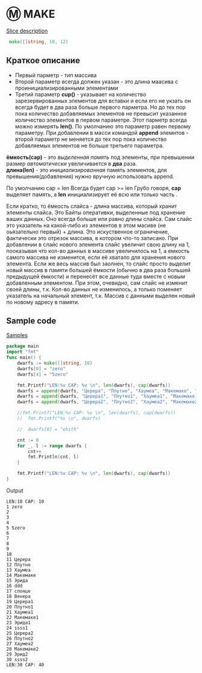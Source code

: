 
# :m: MAKE 

[Slice description](https://go.dev/blog/slices)


```go
 make([]string, 10, 12)
```
## Краткое описание

* Первый парметр - тип массива
* Второй параметр всегда должен указан - это длина маасива с проинициализированными элементами
* Третий параметр **cup()** - указывает на количество зарезервированных элементов для вставки и если его не укзать он всегда будет в два раза больше первого парметра. 
  Но до тех пор пока количество добавляемых элементов не превысит указанное количество элементов в первом параметре. Этот парметр всегда можно измерять **len()**. 
  По умолчанию это параметр равен первому параметру.
  При добавлении в масси  командой **append** элемнтов - второй параметр не меняется до тех пор пока количество добавляемых элементов не больше третьего параметра.
  


**ёмкость(cap)** - это *выделенная память* под элементы, при превышении размер *автоматически* увеличивается в **два** раза.   
**длина(len)** - это *инициализированная* память элементов, для превышения(добавления) нужно вручную использовать append.      

По умолчанию cap = len
Всегда будет cap >= len
Грубо говоря, **cap** выделяет память, а **len** инициализирует её всю или только часть .


Если кратко, то ёмкость слайса - длина массива, который хранит элементы слайса. Это Байты оперативки, выделенные под хранение ваших данных. 
Оно всегда больше или равно длины слайса. 
Сам слайс это указатель на какой-либо из элементов в этом масиве (не оьязательно первый) + длина. 
Это искуственное ограничение, фактически это отрезок массива, в котором что-то записано. 
При добавлении в слайс нового элемента слайс увеличит свою длину на 1, пооказывая что кол-во данных в массиве увеличилось на 1, 
а емкость самого массива не изменится, если её хватало для хранения нового элемента. Если же весь массив был заолнен, 
то слайс просто выделит новый массив в памяти большей ёмкости (обычно в два раза большей предыдущей ёмкости) 
и перенесёт все данные туда вместе с новым добавленным элементом. При этом, очевидно, сам слайс не изменит своей длины, т.к. 
Кол-во данных не изменилось, а только поменяет указатель на начальный элемент, т.к. Массив с данными выделен новый по новому адресу в памяти.


## Sample code
[Samples](https://go.dev/play/p/WCgYEaoyRWe)

```go
package main
import "fmt"
func main() {
	dwarfs := make([]string, 10)
	dwarfs[0] = "zero"
	dwarfs[4] = "5zero"

	fmt.Printf("LEN:%v CAP: %v \n", len(dwarfs), cap(dwarfs))
	dwarfs = append(dwarfs, "Церера", "Плутно", "Хаумеа", "Макемаке", "Эрида", "ddd", "cлонце", "Венера")
	dwarfs = append(dwarfs, "Церера1", "Плутно1", "Хаумеа1", "Макемаке1", "Эрида1", "ssss1")
	dwarfs = append(dwarfs, "Церера2", "Плутно2", "Хаумеа2", "Макемаке2", "Эрид2", "ssss2")

	//fmt.Printf("LEN:%v CAP: %v \n", len(dwarfs), cap(dwarfs))
	//	fmt.Printf("%s \n", dwarfs)

	//	dwarfs[8] = "ehith"

	cnt := 0
	for _, l := range dwarfs {
		cnt++
		fmt.Println(cnt, l)
	}

	fmt.Printf("LEN:%v CAP: %v \n", len(dwarfs), cap(dwarfs))
}
```


Output
```
LEN:10 CAP: 10 
1 zero
2 
3 
4 
5 5zero
6 
7 
8 
9 
10 
11 Церера
12 Плутно
13 Хаумеа
14 Макемаке
15 Эрида
16 ddd
17 cлонце
18 Венера
19 Церера1
20 Плутно1
21 Хаумеа1
22 Макемаке1
23 Эрида1
24 ssss1
25 Церера2
26 Плутно2
27 Хаумеа2
28 Макемаке2
29 Эрид2
30 ssss2
LEN:30 CAP: 40 
```



